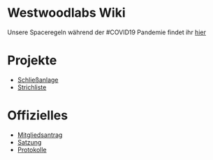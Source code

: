 Westwoodlabs Wiki 
=====================
Unsere Spaceregeln während der #COVID19 Pandemie findet ihr [hier](hygiene_covid19.md)

Projekte
=====================

* [Schließanlage](Projekte/Schliessanlage.md)
* [Strichliste](Projekte/Strichliste.md)


Offizielles
=====================
* [Mitgliedsantrag](Offizielles/Protokolle/Beitragsordnung.md)
* [Satzung](Offizielles/Protokolle/Satzung.md)
* [Protokolle](protokolle)
